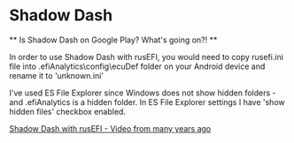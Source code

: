 # Shadow Dash

** Is Shadow Dash on Google Play? What's going on?! **

In order to use Shadow Dash with rusEFI, you would need to copy rusefi.ini file into .efiAnalytics\config\ecuDef folder on your Android device and rename it to 'unknown.ini'

I've used ES File Explorer since Windows does not show hidden folders - and .efiAnalytics is a hidden folder. In ES File Explorer settings I have 'show hidden files' checkbox enabled.

[Shadow Dash with rusEFI - Video from many years ago](https://youtu.be/ys9shIX1vBw)
